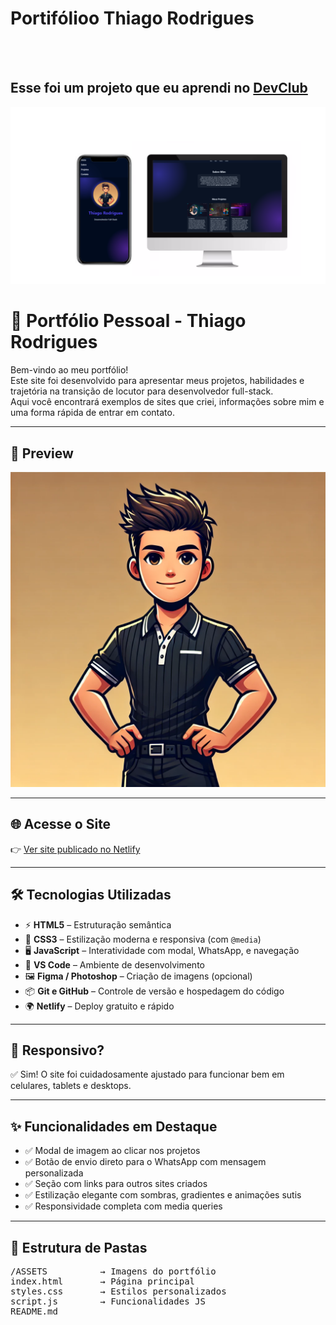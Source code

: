 <h1>Portifólioo Thiago Rodrigues</h1>
<br>
<br>
<h2>Esse foi um projeto que eu aprendi no <a href="https://rodolfomori.com.br/devclub">DevClub</a></h2>

<img src="https://github.com/DeveloperThiagoRodrigues/devthiagorodrigues/blob/main/ASSETS/mokup.png?raw=true">

<h1>🚀 Portfólio Pessoal - Thiago Rodrigues</h1>

<p>
  Bem-vindo ao meu portfólio!<br>
  Este site foi desenvolvido para apresentar meus projetos, habilidades e trajetória na transição de locutor para desenvolvedor full-stack.<br>
  Aqui você encontrará exemplos de sites que criei, informações sobre mim e uma forma rápida de entrar em contato.
</p>

<hr>

<h2>📸 Preview</h2>
<img src="./ASSETS/THIAGO%20RODRIGUES%2004.webp" alt="Imagem do Portfólio" width="600"/>

<hr>

<h2>🌐 Acesse o Site</h2>
<p>
  👉 <a href="https://SEU-LINK-NETLIFY-AQUI" target="_blank">Ver site publicado no Netlify</a>
</p>

<hr>

<h2>🛠 Tecnologias Utilizadas</h2>
<ul>
  <li>⚡ <strong>HTML5</strong> – Estruturação semântica</li>
  <li>🎨 <strong>CSS3</strong> – Estilização moderna e responsiva (com <code>@media</code>)</li>
  <li>🖥 <strong>JavaScript</strong> – Interatividade com modal, WhatsApp, e navegação</li>
  <li>🧰 <strong>VS Code</strong> – Ambiente de desenvolvimento</li>
  <li>🖼 <strong>Figma / Photoshop</strong> – Criação de imagens (opcional)</li>
  <li>📦 <strong>Git e GitHub</strong> – Controle de versão e hospedagem do código</li>
  <li>🌍 <strong>Netlify</strong> – Deploy gratuito e rápido</li>
</ul>

<hr>

<h2>📱 Responsivo?</h2>
<p>✅ Sim! O site foi cuidadosamente ajustado para funcionar bem em celulares, tablets e desktops.</p>

<hr>

<h2>✨ Funcionalidades em Destaque</h2>
<ul>
  <li>✅ Modal de imagem ao clicar nos projetos</li>
  <li>✅ Botão de envio direto para o WhatsApp com mensagem personalizada</li>
  <li>✅ Seção com links para outros sites criados</li>
  <li>✅ Estilização elegante com sombras, gradientes e animações sutis</li>
  <li>✅ Responsividade completa com media queries</li>
</ul>

<hr>

<h2>📁 Estrutura de Pastas</h2>
<pre>
/ASSETS          → Imagens do portfólio
index.html       → Página principal
styles.css       → Estilos personalizados
script.js        → Funcionalidades JS
README.md

